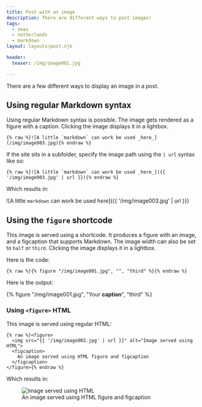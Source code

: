 ```yaml
---
title: Post with an image
description: There are different ways to post images!
tags:
  - xmas
  - netherlands
  - markdown
layout: layouts/post.njk

header:
  teaser: /img/image001.jpg

---
```


There are a few different ways to display an image in a post.



## Using regular Markdown syntax

Using regular Markdown syntax is possible. The image gets rendered as a figure with a caption. Clicking the image displays it in a lightbox.

```
{% raw %}![A little `markdown` can work be used _here_](/img/image003.jpg){% endraw %}
```

If the site sits in a subfolder, specify the image path using the `| url` syntax like so:

```
{% raw %}![A little `markdown` can work be used _here_]({{ '/img/image003.jpg' | url }}){% endraw %}
```

Which results in:

![A little `markdown` can work be used _here_]({{ '/img/image003.jpg' | url }})


## Using the `figure` shortcode

This image is served using a shortcode. It produces a figure with an image, and a figcaption that supports Markdown.  The image width can also be set to `half` or `third`. Clicking the image displays it in a lightbox.


Here is the code:



```
{% raw %}{% figure "/img/image001.jpg", "", "third" %}{% endraw %}
```

Here is the output:

{% figure "/img/image001.jpg", "Your **caption**", "third" %}




### Using `<figure>` HTML

This image is served using regular HTML:

```
{% raw %}<figure>
  <img src="{{ '/img/image002.jpg' | url }}" alt="Image served using HTML">
  <figcaption>
    An image served using HTML figure and figcaption
  </figcaption>
</figure>{% endraw %}
```

Which results in:


<figure>
  <img src="{{ '/img/image002.jpg' | url }}" alt="Image served using HTML">
  <figcaption>
    An image served using HTML figure and figcaption
  </figcaption>
</figure>
